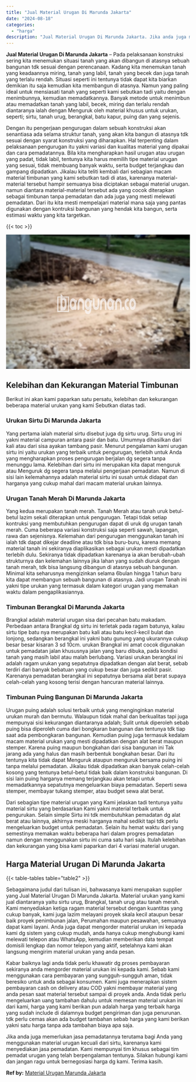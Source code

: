 ```yaml
---
title: "Jual Material Urugan Di Marunda Jakarta"
date: "2024-08-18"
categories: 
  - "harga"
description: "Jual Material Urugan Di Marunda Jakarta. Jika anda juga memerlukan jasa pemadatannya terutama bagi Anda yang menggunakan material urugan kecuali dari sirtu,..."
---
```


**Jual Material Urugan Di Marunda Jakarta** – Pada pelaksanaan konstruksi sering kita menemukan situasi tanah yang akan dibangun di atasnya sebuah bangunan tdk sesuai dengan perencanaan. Kadang kita menemukan tanah yang keadaannya miring, tanah yang labil, tanah yang becek dan juga tanah yang terlalu rendah. Situasi seperti ini tentunya tidak dapat kita biarkan demikian itu saja kemudian kita membangun di atasnya. Namun yang paling ideal untuk mensiasati tanah yang seperti kami sebutkan tadi yaitu dengan menimbunnya, kemudian memadatkannya. Banyak metode untuk menimbun atau memadatkan tanah yang labil, becek, miring dan terlalu rendah diantaranya ialah dengan Menguruk oleh material khusus untuk urukan, seperti; sirtu, tanah urug, berangkal, batu kapur, puing dan yang sejenis.

Dengan itu pengerjaan pengurugan dalam sebuah konstruksi akan senantiasa ada selama struktur tanah, yang akan kita bangun di atasnya tdk sesuai dengan syarat konstruksi yang diharapkan. Hal terpenting dalam pelaksanaan pengurugan itu yakni variasi dan kualitas material yang dipakai dan cara pemadatannya. Bila kita mengharapkan hasil urugan atau urugan yang padat, tidak labil, tentunya kita harus memilih tipe material urugan yang sesuai, tidak membuang banyak waktu, serta budget terjangkau dan gampang dipadatkan. Jikalau kita teliti kembali dari sebagian macam material timbunan yang kami sebutkan tadi di atas, karenanya material-material tersebut hampir semuanya bisa diciptakan sebagai material urugan. namun diantara material-material tersebut ada yang cocok diterapkan sebagai timbunan tanpa pemadatan dan ada juga yang mesti melewati pemadatan. Dari itu kita mesti mempelajari material mana saja yang pantas digunakan dengan kontruksi bangunan yang hendak kita bangun, serta estimasi waktu yang kita targetkan.

{{< toc >}}

![Jual Material Urugan Di Marunda Jakarta](/images/jual-urugan-07.png)

## Kelebihan dan Kekurangan Material Timbunan

Berikut ini akan kami paparkan satu persatu, kelebihan dan kekurangan beberapa material urukan yang kami Sebutkan diatas tadi.

### Urukan Sirtu Di Marunda Jakarta

Yang pertama ialah material sirtu disebut juga dg sirtu urug. Sirtu urug ini yakni material campuran antara pasir dan batu. Umumnya dihasilkan dari kali atau dari sisa ayakan tambang pasir. Menurut pengalaman kami urugan sirtu ini yaitu urukan yang terbaik untuk pengurugan, terlebih untuk Anda yang mengharapkan proses pengurugan berjalan dg segera tanpa menunggu lama. Kelebihan dari sirtu ini merupakan kita dapat menguruk atau Menguruk dg segera tanpa melalui pengerjaan pemadatan. Namun di sisi lain kelemahannya adalah material sirtu ini susah untuk didapat dan harganya yang cukup mahal dari macam material urukan lainnya.

### Urugan Tanah Merah Di Marunda Jakarta

Yang kedua merupakan tanah merah. Tanah Merah atau tanah uruk betul-betul lazim sekali diterapkan untuk pengurugan. Tetapi tidak setiap kontruksi yang membutuhkan pengurugan dapat di uruk dg urugan tanah merah. Cuma beberapa variasi konstruksi saja seperti sawah, lapangan, rawa dan sejenisnya. Kelemahan dari pengurugan menggunakan tanah ini ialah tdk dapat dikejar deadline atau tdk bisa buru-buru, karena memang material tanah ini sekiranya diaplikasikan sebagai urukan mesti dipadatkan terlebih dulu. Sekiranya tidak dipadatkan karenanya ia akan berubah-ubah strukturnya dan kelemahan lainnya jika lahan yang sudah diuruk dengan tanah merah, tdk bisa langsung dibangun di atasnya sebuah bangunan. Minimal kita seharusnya mengizinkan selama 6bulan hingga 1 tahun baru kita dapat membangun sebuah bangunan di atasnya. Jadi urugan Tanah ini yakni tipe urukan yang termasuk dalam kategori urugan yang memakan waktu dalam pengaplikasiannya.

### Timbunan Berangkal Di Marunda Jakarta

Brangkal adalah material urugan sisa dari pecahan batu makadam. Perbedaan antara Brangkal dg sirtu ini terletak pada ragam batunya, kalau sirtu tipe batu nya merupakan batu kali atau batu kecil-kecil bulat dan lonjong, sedangkan berangkal ini yakni batu gunung yang ukurannya cukup besar besar kisaran 3 sd 10cm. urukan Brangkal ini amat cocok digunakan untuk pemadatan jalan khususnya jalan yang baru dibuka, pada kondisi tanah yang masih labil atau malah berlubang. Variasi urukan berangkal ini adalah ragam urukan yang sepatutnya dipadatkan dengan alat berat, sebab terdiri dari banyak bebatuan yang cukup besar dan juga sedikit pasir. Karenanya pemadatan berangkal ini sepatutnya bersama alat berat supaya celah-celah yang kosong terisi dengan hancuran material lainnya.

### Timbunan Puing Bangunan Di Marunda Jakarta

Urugan puing adalah solusi terbaik untuk yang menginginkan material urukan murah dan bermutu. Walaupun tidak mahal dan berkualitas tapi juga mempunyai sisi kekurangan diantaranya adalah; Sulit untuk diperoleh sebab puing bisa diperoleh cuma dari bongkaran bangunan dan tentunya tdk tiap saat ada pembongkaran bangunan. Kemudian puing juga termasuk kedalam macam material urukan yang mesti dipadatkan dengan alat berat maupun stemper. Karena puing maupun bongkahan dari sisa bangunan ini Tak jarang ada yang halus dan masih berbentuk bongkahan besar. Dari itu tentunya kita tidak dapat Menguruk ataupun menguruk bersama puing ini tanpa melalui pemadatan. Jikalau tidak dipadatkan akan banyak celah-celah kosong yang tentunya betul-betul tidak baik dalam konstruksi bangunan. Di sisi lain puing harganya memang terjangkau akan tetapi untuk memadatkannya sepatutnya mengeluarkan biaya pemadatan. Seperti sewa stemper, membayar tukang stemper, atau budget sewa alat berat.

Dari sebagian tipe material urugan yang Kami jelaskan tadi tentunya yaitu material sirtu yang berdasarkan Kami yakni material terbaik untuk pengurukan. Selain simple Sirtu ini tdk membutuhkan pemadatan dg alat berat atau lainnya, akhirnya meski harganya mahal sedikit tapi tdk perlu mengeluarkan budget untuk pemadatan. Selain itu hemat waktu dari yang semestinya memakan waktu beberapa hari dalam progres pemadatan namun dengan menggunakan sirtu ini cuma satu hari saja. Itulah kelebihan dan kekurangan yang bisa kami paparkan dari 4 variasi material urugan.

## Harga Material Urugan Di Marunda Jakarta

{{< table-tables table="table2" >}}

Sebagaimana judul dari tulisan ini, bahwasanya kami merupakan supplier yang Jual Material Urugan Di Marunda Jakarta. Material urukan yang kami jual diantaranya yaitu sirtu urug, Brangkal, tanah urug atau tanah merah. Kami menyediakan ketiga ragam material tersebut dengan kuantitas yang cukup banyak, kami juga lazim melayani proyek skala kecil ataupun besar baik proyek penimbunan jalan, Perumahan maupun pesawahan, semuanya dapat kami layani. Anda juga dapat mengorder material urukan ini kepada kami dg sistem yang cukup mudah, anda hanya cukup menghubungi kami melewati telepon atau WhatsApp, kemudian memberikan data tempat domisili lengkap dan nomor telepon yang aktif, setelahnya kami akan langsung mengirim material urukan yang anda pesan.

Kabar baiknya lagi anda tidak perlu khawatir dg proses pembayaran sekiranya anda mengorder material urukan ini kepada kami. Sebab kami menggunakan cara pembayaran yang sungguh-sungguh aman, tidak beresiko untuk anda sebagai konsumen. Kami juga menerapkan sistem pembayaran cash on delivery atau COD yakni membayar material yang anda pesan saat material tersebut sampai di proyek anda. Anda tidak perlu mengeluarkan uang tambahan dahulu untuk memesan material urukan ini dari kami, harga yang kami berikan pun adalah harga yang terbaik harga yang sudah include di dalamnya budget pengiriman dan juga penurunan. tdk perlu cemas akan ada budget tambahan sebab harga yang kami berikan yakni satu harga tanpa ada tambahan biaya apa saja.

Jika anda juga memerlukan jasa pemadatannya terutama bagi Anda yang menggunakan material urugan kecuali dari sirtu, karenanya kami menyediakan jasa pemadatan. Kami mempunyai tim khusus sebagai tim pemadat urugan yang telah berpengalaman tentunya. Silakan hubungi kami dan jangan ragu untuk bernegosiasi harga dg kami. Terima kasih.

**Ref by:** [Material Urugan Marunda Jakarta](https://id.wikipedia.org/wiki/Material)
